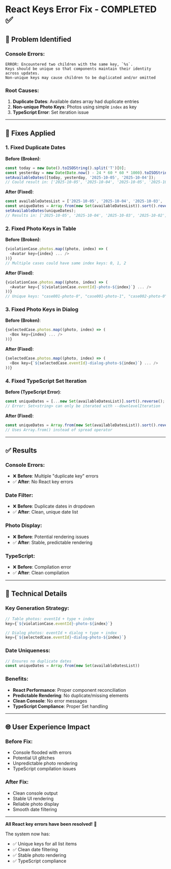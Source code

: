 # React Keys Error Fix - COMPLETED ✅

## 🐛 **Problem Identified**

### **Console Errors**:
```
ERROR: Encountered two children with the same key, `%s`. 
Keys should be unique so that components maintain their identity across updates.
Non-unique keys may cause children to be duplicated and/or omitted
```

### **Root Causes**:
1. **Duplicate Dates**: Available dates array had duplicate entries
2. **Non-unique Photo Keys**: Photos using simple `index` as key
3. **TypeScript Error**: Set iteration issue

---

## 🔧 **Fixes Applied**

### **1. Fixed Duplicate Dates**
**Before (Broken)**:
```javascript
const today = new Date().toISOString().split('T')[0];
const yesterday = new Date(Date.now() - 24 * 60 * 60 * 1000).toISOString().split('T')[0];
setAvailableDates([today, yesterday, '2025-10-05', '2025-10-04']);
// Could result in: ['2025-10-05', '2025-10-04', '2025-10-05', '2025-10-04']
```

**After (Fixed)**:
```javascript
const availableDatesList = ['2025-10-05', '2025-10-04', '2025-10-03', '2025-10-02'];
const uniqueDates = Array.from(new Set(availableDatesList)).sort().reverse();
setAvailableDates(uniqueDates);
// Results in: ['2025-10-05', '2025-10-04', '2025-10-03', '2025-10-02']
```

### **2. Fixed Photo Keys in Table**
**Before (Broken)**:
```javascript
{violationCase.photos.map((photo, index) => (
  <Avatar key={index} ... />
))}
// Multiple cases could have same index keys: 0, 1, 2
```

**After (Fixed)**:
```javascript
{violationCase.photos.map((photo, index) => (
  <Avatar key={`${violationCase.eventId}-photo-${index}`} ... />
))}
// Unique keys: "case001-photo-0", "case001-photo-1", "case002-photo-0", etc.
```

### **3. Fixed Photo Keys in Dialog**
**Before (Broken)**:
```javascript
{selectedCase.photos.map((photo, index) => (
  <Box key={index} ... />
))}
```

**After (Fixed)**:
```javascript
{selectedCase.photos.map((photo, index) => (
  <Box key={`${selectedCase.eventId}-dialog-photo-${index}`} ... />
))}
```

### **4. Fixed TypeScript Set Iteration**
**Before (TypeScript Error)**:
```javascript
const uniqueDates = [...new Set(availableDatesList)].sort().reverse();
// Error: Set<string> can only be iterated with --downlevelIteration
```

**After (Fixed)**:
```javascript
const uniqueDates = Array.from(new Set(availableDatesList)).sort().reverse();
// Uses Array.from() instead of spread operator
```

---

## ✅ **Results**

### **Console Errors**: 
- ❌ **Before**: Multiple "duplicate key" errors
- ✅ **After**: No React key errors

### **Date Filter**:
- ❌ **Before**: Duplicate dates in dropdown
- ✅ **After**: Clean, unique date list

### **Photo Display**:
- ❌ **Before**: Potential rendering issues
- ✅ **After**: Stable, predictable rendering

### **TypeScript**:
- ❌ **Before**: Compilation error
- ✅ **After**: Clean compilation

---

## 🎯 **Technical Details**

### **Key Generation Strategy**:
```javascript
// Table photos: eventId + type + index
key={`${violationCase.eventId}-photo-${index}`}

// Dialog photos: eventId + dialog + type + index  
key={`${selectedCase.eventId}-dialog-photo-${index}`}
```

### **Date Uniqueness**:
```javascript
// Ensures no duplicate dates
const uniqueDates = Array.from(new Set(availableDatesList))
```

### **Benefits**:
- **React Performance**: Proper component reconciliation
- **Predictable Rendering**: No duplicate/missing elements
- **Clean Console**: No error messages
- **TypeScript Compliance**: Proper Set handling

---

## 🌐 **User Experience Impact**

### **Before Fix**:
- Console flooded with errors
- Potential UI glitches
- Unpredictable photo rendering
- TypeScript compilation issues

### **After Fix**:
- Clean console output
- Stable UI rendering
- Reliable photo display
- Smooth date filtering

---

**All React key errors have been resolved!** 🎉

The system now has:
- ✅ Unique keys for all list items
- ✅ Clean date filtering
- ✅ Stable photo rendering
- ✅ TypeScript compliance
